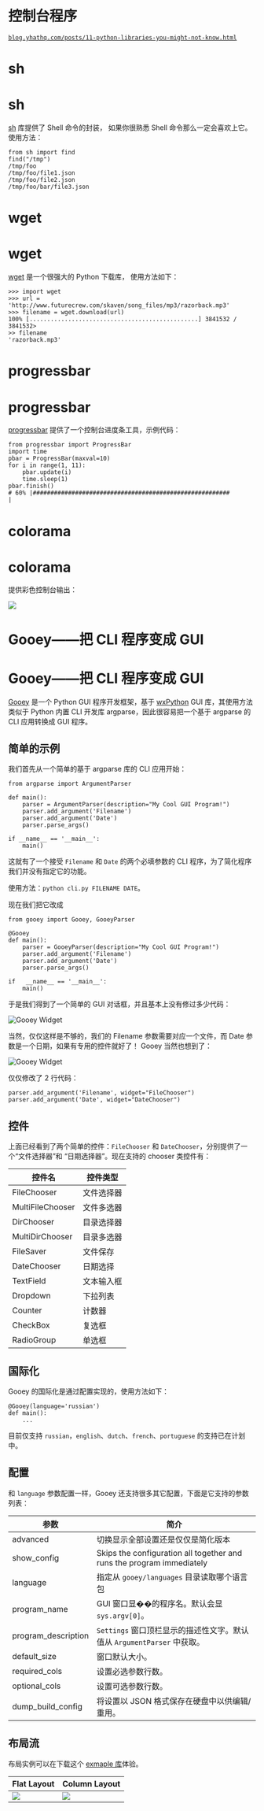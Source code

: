 # 控制台程序

[`blog.yhathq.com/posts/11-python-libraries-you-might-not-know.html`](http://blog.yhathq.com/posts/11-python-libraries-you-might-not-know.html)

# sh

# sh

[sh](https://github.com/amoffat/sh) 库提供了 Shell 命令的封装， 如果你很熟悉 Shell 命令那么一定会喜欢上它。使用方法：

```
from sh import find
find("/tmp")
/tmp/foo
/tmp/foo/file1.json
/tmp/foo/file2.json
/tmp/foo/bar/file3.json 
```

# wget

# wget

[wget](http://bitbucket.org/techtonik/python-wget/) 是一个很强大的 Python 下载库， 使用方法如下：

```
>>> import wget
>>> url = 'http://www.futurecrew.com/skaven/song_files/mp3/razorback.mp3'
>>> filename = wget.download(url)
100% [................................................] 3841532 / 3841532>
>> filename
'razorback.mp3' 
```

# progressbar

# progressbar

[progressbar](https://pypi.python.org/pypi/progressbar) 提供了一个控制台进度条工具，示例代码：

```
from progressbar import ProgressBar
import time
pbar = ProgressBar(maxval=10)
for i in range(1, 11):
    pbar.update(i)
    time.sleep(1)
pbar.finish()
# 60% |########################################################                                      | 
```

# colorama

# colorama

提供彩色控制台输出：

![](img/43e7f1cd.png)

# Gooey——把 CLI 程序变成 GUI

# Gooey——把 CLI 程序变成 GUI

[Gooey](https://github.com/chriskiehl/Gooey) 是一个 Python GUI 程序开发框架，基于 [wxPython](http://www.wxpython.org/) GUI 库，其使用方法类似于 Python 内置 CLI 开发库 argparse，因此很容易把一个基于 argparse 的 CLI 应用转换成 GUI 程序。

## 简单的示例

我们首先从一个简单的基于 argparse 库的 CLI 应用开始：

```
from argparse import ArgumentParser

def main():
    parser = ArgumentParser(description="My Cool GUI Program!")
    parser.add_argument('Filename')
    parser.add_argument('Date')
    parser.parse_args()

if __name__ == '__main__':
    main() 
```

这就有了一个接受 `Filename` 和 `Date` 的两个必填参数的 CLI 程序，为了简化程序我们并没有指定它的功能。

使用方法：`python cli.py FILENAME DATE`。

现在我们把它改成

```
from gooey import Gooey, GooeyParser

@Gooey
def main():
    parser = GooeyParser(description="My Cool GUI Program!")
    parser.add_argument('Filename')
    parser.add_argument('Date')
    parser.parse_args()

if   __name__ == '__main__':
    main() 
```

于是我们得到了一个简单的 GUI 对话框，并且基本上没有修过多少代码：

![Gooey Widget](img/gui.png)

当然，仅仅这样是不够的，我们的 Filename 参数需要对应一个文件，而 Date 参数是一个日期，如果有专用的控件就好了！ Gooey 当然也想到了：

![Gooey Widget](img/gui-widget.png)

仅仅修改了 2 行代码：

```
parser.add_argument('Filename', widget="FileChooser")
parser.add_argument('Date', widget="DateChooser") 
```

## 控件

上面已经看到了两个简单的控件：`FileChooser` 和 `DateChooser`，分别提供了一个“文件选择器”和 “日期选择器”。现在支持的 chooser 类控件有：

| 控件名 | 控件类型 |
| --- | --- |
| FileChooser | 文件选择器 |
| MultiFileChooser | 文件多选器 |
| DirChooser | 目录选择器 |
| MultiDirChooser | 目录多选器 |
| FileSaver | 文件保存 |
| DateChooser | 日期选择 |
| TextField | 文本输入框 |
| Dropdown | 下拉列表 |
| Counter | 计数器 |
| CheckBox | 复选框 |
| RadioGroup | 单选框 |

## 国际化

Gooey 的国际化是通过配置实现的，使用方法如下：

```
@Gooey(language='russian')
def main():
    ... 
```

目前仅支持 `russian`，`english`、`dutch`、`french`、`portuguese` 的支持已在计划中。

## 配置

和 `language` 参数配置一样，Gooey 还支持很多其它配置，下面是它支持的参数列表：

| 参数 | 简介 |
| --- | --- |
| advanced | 切换显示全部设置还是仅仅是简化版本 |
| show_config | Skips the configuration all together and runs the program immediately |
| language | 指定从 `gooey/languages` 目录读取哪个语言包 |
| program_name | GUI 窗口显��的程序名。默认会显 `sys.argv[0]`。 |
| program_description | `Settings` 窗口顶栏显示的描述性文字。默认值从 `ArgumentParser` 中获取。 |
| default_size | 窗口默认大小。 |
| required_cols | 设置必选参数行数。 |
| optional_cols | 设置可选参数行数。 |
| dump_build_config | 将设置以 JSON 格式保存在硬盘中以供编辑/重用。 |

## 布局流

布局实例可以在下载这个 [exmaple 库](https://github.com/chriskiehl/GooeyExamples)体验。

| Flat Layout | Column Layout |
| --- | --- |
| ![](img/758b37d9.jpg) | ![](img/de607872.jpg) |
